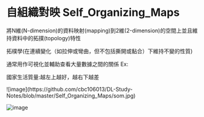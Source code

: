 自組織對映 Self_Organizing_Maps
===================================================

<p>將N維(N-dimension)的資料映射(mapping)到2維(2-dimension)的空間上並且維持資料中的拓撲(topology)特性</p>
<p>拓樸學(在連續變化（如拉伸或彎曲，但不包括撕開或黏合）下維持不變的性質)</p>
<p>通常用作可視化並輔助查看大量數據之間的關係 Ex:</p>
<p>國家生活質量:越左上越好，越右下越差</p>
![image](https://github.com/cbc106013/DL-Study-Notes/blob/master/Self_Organizing_Maps/som.jpg)
  
![image](https://github.com/cbc106013/DL-Study-Notes/blob/master/Self_Organizing_Maps/som1.jpg)
